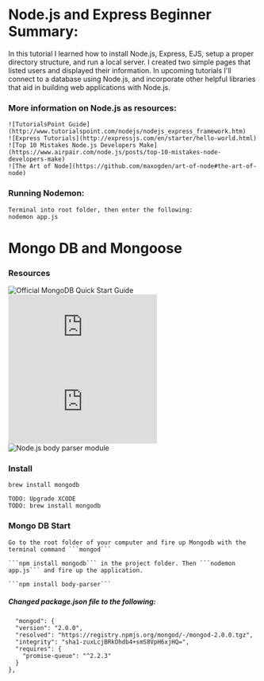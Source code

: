 # Node.js and Express Beginner Summary:

In this tutorial I learned how to install Node.js, Express, EJS, setup a proper
directory structure, and run a local server. I created two simple pages that
listed users and displayed their information. 
In upcoming tutorials I'll connect to a database using Node.js, and incorporate
other helpful libraries that aid in building web applications with Node.js.

### More information on Node.js as resources:

	![TutorialsPoint Guide](http://www.tutorialspoint.com/nodejs/nodejs_express_framework.htm)
	![Express Tutorials](http://expressjs.com/en/starter/hello-world.html)
	![Top 10 Mistakes Node.js Developers Make](https://www.airpair.com/node.js/posts/top-10-mistakes-node-developers-make)
	![The Art of Node](https://github.com/maxogden/art-of-node#the-art-of-node)

### Running Nodemon:
	Terminal into root folder, then enter the following:
	nodemon app.js

# Mongo DB and Mongoose

### Resources

![Official MongoDB Quick Start Guide](http://mongodb.github.io/node-mongodb-native/2.1/quick-start/)
![Collection API: e.g. find(), insertOne(), etc.](http://mongodb.github.io/node-mongodb-native/2.1/api/Collection.html)
![Connecting and Working with MongoDB with Node & Express](https://www.terlici.com/2015/04/03/mongodb-node-express.html)
![Node.js body parser module](https://github.com/expressjs/body-parser)

### Install

	brew install mongodb
	
	TODO: Upgrade XCODE
	TODO: brew install mongodb

### Mongo DB Start

	Go to the root folder of your computer and fire up Mongodb with the terminal command ```mongod```

	```npm install mongodb``` in the project folder. Then ```nodemon app.js``` and fire up the application.

	```npm install body-parser```

##### Changed package.json file to the following:

	  "mongod": {
      "version": "2.0.0",
      "resolved": "https://registry.npmjs.org/mongod/-/mongod-2.0.0.tgz",
      "integrity": "sha1-zuxLcjBRkOhdb4+smS8VpH6xjHQ=",
      "requires": {
        "promise-queue": "^2.2.3"
      }
    },

